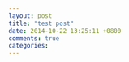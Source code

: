 ```yaml
---
layout: post
title: "test post"
date: 2014-10-22 13:25:11 +0800
comments: true
categories: 
---
```

